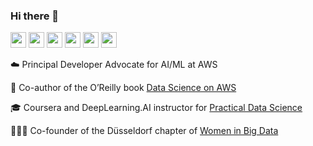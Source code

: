 ### Hi there 👋

<p>
 <a href="https://aws.amazon.com/blogs/aws/author/antjebar"><img src="https://img.shields.io/badge/AWS-232F3E?style=flat-square&logo=AmazonAWS&logoColor=white" height=25></a>
<a href="https://www.linkedin.com/in/antje-barth"><img src="https://img.shields.io/badge/linkedin-%230077B5.svg?&style=for-the-badge&logo=linkedin&logoColor=white" height=25></a>
 <a href="https://www.twitter.com/anbarth"><img src="https://img.shields.io/badge/twitter-%231DA1F2.svg?&style=for-the-badge&logo=twitter&logoColor=white" height=25></a>
<a href="https://www.instagram.com/antje.official/"><img src="https://img.shields.io/badge/instagram-%23E4405F.svg?&style=for-the-badge&logo=instagram&logoColor=white" height=25></a>
<a href="https://youtube.datascienceonaws.com/"><img src="https://img.shields.io/badge/YouTube-FF0000?style=for-the-badge&logo=youtube&logoColor=white" height=25></a>
<a href="https://meetup.com/data-science-on-aws"><img src="https://img.shields.io/badge/Meetup-f64363?style=for-the-badge&logo=meetup&logoColor=white" height=25></a>
</p>

<!--
**antje/antje** is a ✨ _special_ ✨ repository because its `README.md` (this file) appears on your GitHub profile.

Here are some ideas to get you started:

- 🔭 I’m currently working on ...
- 🌱 I’m currently learning ...
- 👯 I’m looking to collaborate on ...
- 🤔 I’m looking for help with ...
- 💬 Ask me about ...
- 📫 How to reach me: ...
- 😄 Pronouns: ...
- ⚡ Fun fact: ...
-->

☁️ Principal Developer Advocate for AI/ML at AWS

📖 Co-author of the O’Reilly book [Data Science on AWS](https://www.amazon.com/Data-Science-AWS-End-End/dp/1492079391)

🎓 Coursera and DeepLearning.AI instructor for [Practical Data Science](https://www.coursera.org/specializations/practical-data-science)

👩🏼‍💻 Co-founder of the Düsseldorf chapter of [Women in Big Data](https://www.womeninbigdata.org/)

